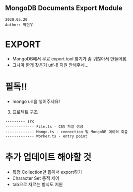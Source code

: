 ## MongoDB Documents Export Module
```
2020.05.20
Author: 박현우
```

# EXPORT
* MongoDB에서 무료 export tool 찾기가 좀 귀찮아서 만들어봄.
* 그나마 한개 찾은거 utf-8 지원 안해주네...

# 필독!!
* mongo url을 넣어주세요!

3. 프로젝트 구조
```
--------- src
------------- File.ts - CSV 파일 생성
------------- Mongo.ts - connection 및 MongoDB 데이터 축출
------------- Worker.ts - entry point
```

# 추가 업데이트 해야할 것
* 특정 Collection만 뽑아서 export하기
* Character Set 동적 제어
* tab으로 자르는 방식도 지원